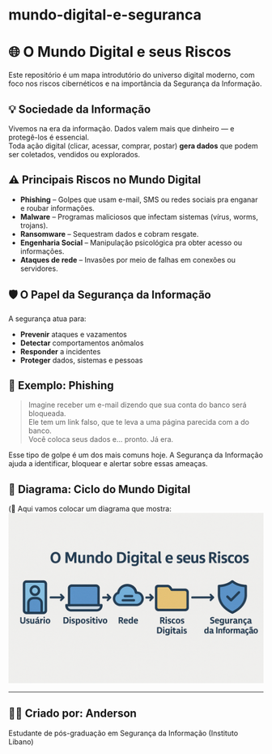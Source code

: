 # mundo-digital-e-seguranca

# 🌐 O Mundo Digital e seus Riscos

Este repositório é um mapa introdutório do universo digital moderno, com foco nos riscos cibernéticos e na importância da Segurança da Informação.

## 💡 Sociedade da Informação

Vivemos na era da informação. Dados valem mais que dinheiro — e protegê-los é essencial.  
Toda ação digital (clicar, acessar, comprar, postar) **gera dados** que podem ser coletados, vendidos ou explorados.

## ⚠️ Principais Riscos no Mundo Digital

- **Phishing** – Golpes que usam e-mail, SMS ou redes sociais pra enganar e roubar informações.
- **Malware** – Programas maliciosos que infectam sistemas (vírus, worms, trojans).
- **Ransomware** – Sequestram dados e cobram resgate.
- **Engenharia Social** – Manipulação psicológica pra obter acesso ou informações.
- **Ataques de rede** – Invasões por meio de falhas em conexões ou servidores.

## 🛡️ O Papel da Segurança da Informação

A segurança atua para:
- **Prevenir** ataques e vazamentos
- **Detectar** comportamentos anômalos
- **Responder** a incidentes
- **Proteger** dados, sistemas e pessoas

## 🧪 Exemplo: Phishing

> Imagine receber um e-mail dizendo que sua conta do banco será bloqueada.  
> Ele tem um link falso, que te leva a uma página parecida com a do banco.  
> Você coloca seus dados e... pronto. Já era.

Esse tipo de golpe é um dos mais comuns hoje. A Segurança da Informação ajuda a identificar, bloquear e alertar sobre essas ameaças.

## 🔁 Diagrama: Ciclo do Mundo Digital

(🔧 Aqui vamos colocar um diagrama que mostra:  
![Mapa Digital](https://raw.githubusercontent.com/AnderCSilva84/mundo-digital-e-seguranca/650dacf123f558cfbecfa4ec3c2315cb7fc5fe4b/fb0366d2-3df2-4a70-bcc2-1c9edcc29717.png?raw=true)


---

## 👨‍💻 Criado por: Anderson  
Estudante de pós-graduação em Segurança da Informação (Instituto Libano)
